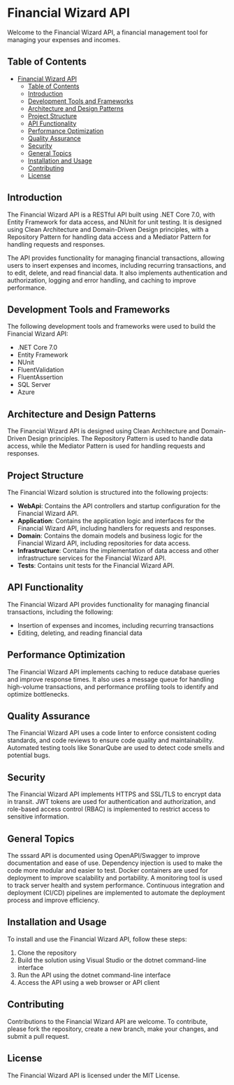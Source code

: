 # Financial Wizard API

Welcome to the Financial Wizard API, a financial management tool for managing your expenses and incomes.

## Table of Contents

- [Financial Wizard API](#financial-wizard-api)
	- [Table of Contents](#table-of-contents)
	- [Introduction](#introduction)
	- [Development Tools and Frameworks](#development-tools-and-frameworks)
	- [Architecture and Design Patterns](#architecture-and-design-patterns)
	- [Project Structure](#project-structure)
	- [API Functionality](#api-functionality)
	- [Performance Optimization](#performance-optimization)
	- [Quality Assurance](#quality-assurance)
	- [Security](#security)
	- [General Topics](#general-topics)
	- [Installation and Usage](#installation-and-usage)
	- [Contributing](#contributing)
	- [License](#license)

## Introduction

The Financial Wizard API is a RESTful API built using .NET Core 7.0, with Entity Framework for data access, and NUnit for unit testing. It is designed using Clean Architecture and Domain-Driven Design principles, with a Repository Pattern for handling data access and a Mediator Pattern for handling requests and responses.

The API provides functionality for managing financial transactions, allowing users to insert expenses and incomes, including recurring transactions, and to edit, delete, and read financial data. It also implements authentication and authorization, logging and error handling, and caching to improve performance.

## Development Tools and Frameworks

The following development tools and frameworks were used to build the Financial Wizard API:

- .NET Core 7.0
- Entity Framework
- NUnit
- FluentValidation
- FluentAssertion
- SQL Server
- Azure

## Architecture and Design Patterns

The Financial Wizard API is designed using Clean Architecture and Domain-Driven Design principles. The Repository Pattern is used to handle data access, while the Mediator Pattern is used for handling requests and responses.

## Project Structure
The Financial Wizard solution is structured into the following projects:

- **WebApi**: Contains the API controllers and startup configuration for the Financial Wizard API.
- **Application**: Contains the application logic and interfaces for the Financial Wizard API, including handlers for requests and responses.
- **Domain**: Contains the domain models and business logic for the Financial Wizard API, including repositories for data access.
- **Infrastructure**: Contains the implementation of data access and other infrastructure services for the Financial Wizard API.
- **Tests**: Contains unit tests for the Financial Wizard API.

## API Functionality

The Financial Wizard API provides functionality for managing financial transactions, including the following:

- Insertion of expenses and incomes, including recurring transactions
- Editing, deleting, and reading financial data

## Performance Optimization

The Financial Wizard API implements caching to reduce database queries and improve response times. It also uses a message queue for handling high-volume transactions, and performance profiling tools to identify and optimize bottlenecks.

## Quality Assurance

The Financial Wizard API uses a code linter to enforce consistent coding standards, and code reviews to ensure code quality and maintainability. Automated testing tools like SonarQube are used to detect code smells and potential bugs.

## Security

The Financial Wizard API implements HTTPS and SSL/TLS to encrypt data in transit. JWT tokens are used for authentication and authorization, and role-based access control (RBAC) is implemented to restrict access to sensitive information.

## General Topics

The sssard API is documented using OpenAPI/Swagger to improve documentation and ease of use. Dependency injection is used to make the code more modular and easier to test. Docker containers are used for deployment to improve scalability and portability. A monitoring tool is used to track server health and system performance. Continuous integration and deployment (CI/CD) pipelines are implemented to automate the deployment process and improve efficiency.

## Installation and Usage

To install and use the Financial Wizard API, follow these steps:

1. Clone the repository
2. Build the solution using Visual Studio or the dotnet command-line interface
3. Run the API using the dotnet command-line interface
4. Access the API using a web browser or API client

## Contributing

Contributions to the Financial Wizard API are welcome. To contribute, please fork the repository, create a new branch, make your changes, and submit a pull request.

## License

The Financial Wizard API is licensed under the MIT License.

